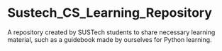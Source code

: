 # Sustech_CS_Learning_Repository
A repository created by SUSTech students to share necessary learning material, such as a guidebook made by ourselves for Python learning.
